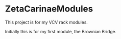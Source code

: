 # ZetaCarinaeModules

This project is for my VCV rack modules.  

Initially this is for my first module, the Brownian Bridge.
